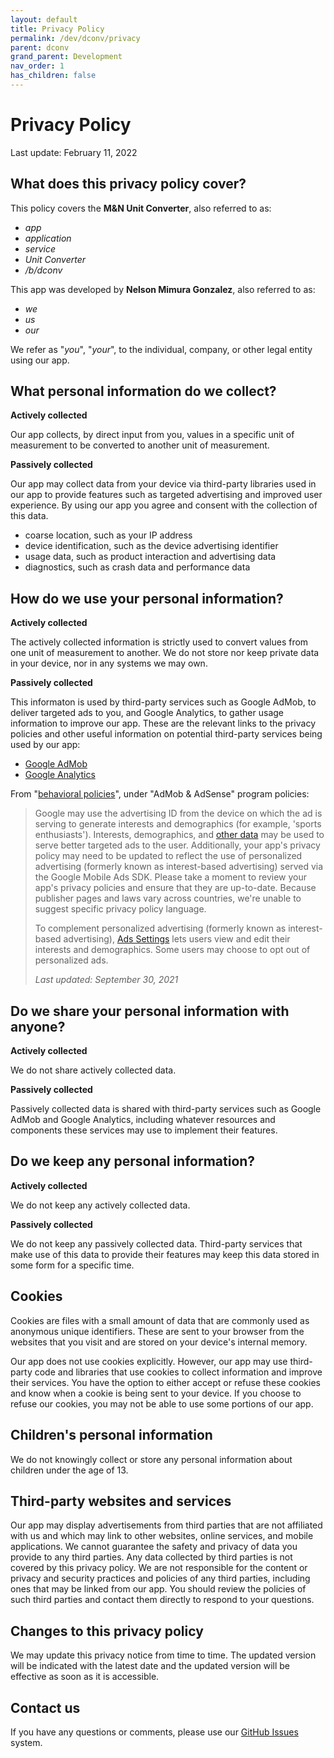 ```yaml
---
layout: default
title: Privacy Policy
permalink: /dev/dconv/privacy
parent: dconv
grand_parent: Development
nav_order: 1
has_children: false
---
```


# Privacy Policy

Last update: February 11, 2022

## What does this privacy policy cover?

This policy covers the **M&N Unit Converter**, also referred to as:
- *app*
- *application*
- *service*
- *Unit Converter*
- */b/dconv*

This app was developed by **Nelson Mimura Gonzalez**, also referred to as:
- *we*
- *us*
- *our*

We refer as "*you*", "*your*", to the individual, company, or other legal entity
using our app.

## What personal information do we collect?

**Actively collected**

Our app collects, by direct input from you, values in a specific unit of
measurement to be converted to another unit of measurement.

**Passively collected**

Our app may collect data from your device via third-party libraries used in our
app to provide features such as targeted advertising and improved user
experience. By using our app you agree and consent with the collection of this
data.

- coarse location, such as your IP address
- device identification, such as the device advertising identifier
- usage data, such as product interaction and advertising data
- diagnostics, such as crash data and performance data

## How do we use your personal information?

**Actively collected**

The actively collected information is strictly used to convert values from one
unit of measurement to another. We do not store nor keep private data in your
device, nor in any systems we may own.

**Passively collected**

This informaton is used by third-party services such as Google AdMob, to deliver
targeted ads to you, and Google Analytics, to gather usage information to
improve our app. These are the relevant links to the privacy policies and other
useful information on potential third-party services being used by our app:

- [Google AdMob](https://support.google.com/admob/answer/6128543)
- [Google Analytics](https://firebase.google.com/policies/analytics)

From "[behavioral
policies](https://support.google.com/admob/answer/2753860?hl=en&ref_topic=9756841)",
under "AdMob & AdSense" program policies:

> Google may use the advertising ID from the device on which the ad is serving
> to generate interests and demographics (for example, 'sports enthusiasts').
> Interests, demographics, and [other
> data](https://support.google.com/adsense/troubleshooter/1631343) may be used
> to serve better targeted ads to the user. Additionally, your app's privacy
> policy may need to be updated to reflect the use of personalized advertising
> (formerly known as interest-based advertising) served via the Google Mobile
> Ads SDK. Please take a moment to review your app's privacy policies and ensure
> that they are up-to-date. Because publisher pages and laws vary across
> countries, we're unable to suggest specific privacy policy language.
>
> To complement personalized advertising (formerly known as interest-based
> advertising), [Ads Settings](https://www.google.com/settings/ads) lets users
> view and edit their interests and demographics. Some users may choose to opt
> out of personalized ads.
>
> *Last updated: September 30, 2021*

## Do we share your personal information with anyone?

**Actively collected**

We do not share actively collected data.

**Passively collected**

Passively collected data is shared with third-party services such as Google
AdMob and Google Analytics, including whatever resources and components these
services may use to implement their features.

## Do we keep any personal information?

**Actively collected**

We do not keep any actively collected data.

**Passively collected**

We do not keep any passively collected data. Third-party services that make use
of this data to provide their features may keep this data stored in some form
for a specific time.

## Cookies

Cookies are files with a small amount of data that are commonly used as
anonymous unique identifiers. These are sent to your browser from the websites
that you visit and are stored on your device's internal memory.

Our app does not use cookies explicitly. However, our app may use third-party
code and libraries that use cookies to collect information and improve their
services. You have the option to either accept or refuse these cookies and know
when a cookie is being sent to your device. If you choose to refuse our cookies,
you may not be able to use some portions of our app.

## Children's personal information

We do not knowingly collect or store any personal information about children
under the age of 13.

## Third-party websites and services

Our app may display advertisements from third parties that are not affiliated
with us and which may link to other websites, online services, and mobile
applications. We cannot guarantee the safety and privacy of data you provide to
any third parties. Any data collected by third parties is not covered by this
privacy policy. We are not responsible for the content or privacy and security
practices and policies of any third parties, including ones that may be linked
from our app. You should review the policies of such third parties and contact
them directly to respond to your questions.

## Changes to this privacy policy

We may update this privacy notice from time to time. The updated version will be
indicated with the latest date and the updated version will be effective as soon
as it is accessible.

## Contact us

If you have any questions or comments, please use our
[GitHub Issues](https://github.com/nelsonspbr/dconv.support/issues/new) system.
